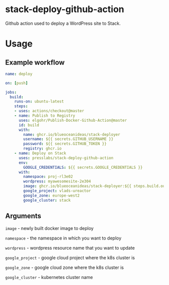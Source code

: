 # stack-deploy-github-action
Github action used to deploy a WordPress site to Stack.

# Usage

## Example workflow

```yaml
name: deploy

on: [push]

jobs:
  build:
    runs-on: ubuntu-latest
    steps:
    - uses: actions/checkout@master
    - name: Publish to Registry
      uses: elgohr/Publish-Docker-Github-Action@master
      id: build
      with:
        name: ghcr.io/blueoceanideas/stack-deployer
        username: ${{ secrets.GITHUB_USERNAME }}
        password: ${{ secrets.GITHUB_TOKEN }}
        registry: ghcr.io
    - name: Deploy on Stack
      uses: presslabs/stack-deploy-github-action
      env:
        GOOGLE_CREDENTIALS: ${{ secrets.GOOGLE_CREDENTIALS }}
      with:
        namespace: proj-rl3e02
        wordpress: myawesomesite-2e304
        image: ghcr.io/blueoceanideas/stack-deployer:${{ steps.build.outputs.tag }}
        google_project: vlads-ureactor
        google_zone: europe-west2
        google_cluster: stack
```

## Arguments

`image` - newly built docker image to deploy

`namespace` - the namespace in which you want to deploy

`wordpress` - wordpress resource name that you want to update

`google_project` - google cloud project where the k8s cluster is

`google_zone` - google cloud zone where the k8s cluster is

`google_cluster` - kubernetes cluster name
